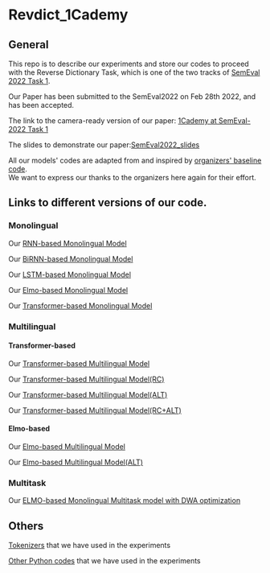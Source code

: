 # Revdict_1Cademy

## General

This repo is to describe our experiments and store our codes to proceed with the Reverse Dictionary Task, which
is one of the two tracks of [SemEval 2022 Task 1](https://competitions.codalab.org/competitions/34022).<br>

Our Paper has been submitted to the SemEval2022 on Feb 28th 2022, and has been accepted. <br>

The link to the camera-ready version of our paper: [1Cademy at SemEval-2022 Task 1](https://arxiv.org/abs/2206.03702)<br>

The slides to demonstrate our paper:[SemEval2022_slides](https://github.com/ravenouse/Revdict_1Cademy/blob/main/SemEval2022_slide.pdf)<br>

All our models' codes are adapted from and inspired by [organizers' baseline code](https://github.com/TimotheeMickus/codwoe/tree/main/code). <br>
We want to express our thanks to the organizers here again for their effort.<br>

## Links to different versions of our code.

### Monolingual
Our [RNN-based Monolingual Model](https://github.com/ravenouse/Revdict_ZHWA3087/tree/Monolingual-RNN-based-Model) <br>

Our [BiRNN-based Monolingual Model](https://github.com/ravenouse/Revdict_ZHWA3087/tree/Monolingual-BiRNN-based-Model) <br>

Our [LSTM-based Monolingual Model](https://github.com/ravenouse/Revdict_ZHWA3087/tree/Monolingual-LSTM-based-Model) <br>

Our [Elmo-based Monolingual Model](https://github.com/ravenouse/Revdict_ZHWA3087/tree/Monolingual-Elmo-based-Model) <br>

Our [Transformer-based Monolingual Model](https://github.com/ravenouse/Revdict_ZHWA3087/tree/Monolingual-Transformer-based-Model) <br>


### Multilingual

#### Transformer-based
Our [Transformer-based Multilingual Model](https://github.com/ravenouse/Revdict_ZHWA3087/tree/Multilingual-Transformer-based-Model) <br>

Our [Transformer-based Multilingual Model(RC)](https://github.com/ravenouse/Revdict_ZHWA3087/tree/Multilingual-Transformer-based-Model(RC)) <br>

Our [Transformer-based Multilingual Model(ALT)](https://github.com/ravenouse/Revdict_ZHWA3087/tree/Multilingual-Transformer-based-Model(ALT)) <br>

Our [Transformer-based Multilingual Model(RC+ALT)](https://github.com/ravenouse/Revdict_ZHWA3087/tree/Multilingual-Transformer-based-Model(RC+ALT)) <br>

#### Elmo-based
Our [Elmo-based Multilingual Model](https://github.com/ravenouse/Revdict_ZHWA3087/tree/Multilingual-Elmo-based-Model)<br>

Our [Elmo-based Multilingual Model(ALT)](https://github.com/ravenouse/Revdict_ZHWA3087/tree/Multilingual-Elmo-based-Model(ALT))<br>

### Multitask
Our [ELMO-based Monolingual Multitask model with DWA optimization](https://github.com/ravenouse/Revdict_ZHWA3087/tree/Monolingual-Multitask-ELMO-based-Model(DWA))<br>

## Others
[Tokenizers](https://github.com/ravenouse/Revdict_ZHWA3087/tree/Tokenizers) that we have used in the experiments <br>

[Other Python codes](https://github.com/ravenouse/Revdict_ZHWA3087/tree/Other_Codes) that we have used in the experiments<br>
